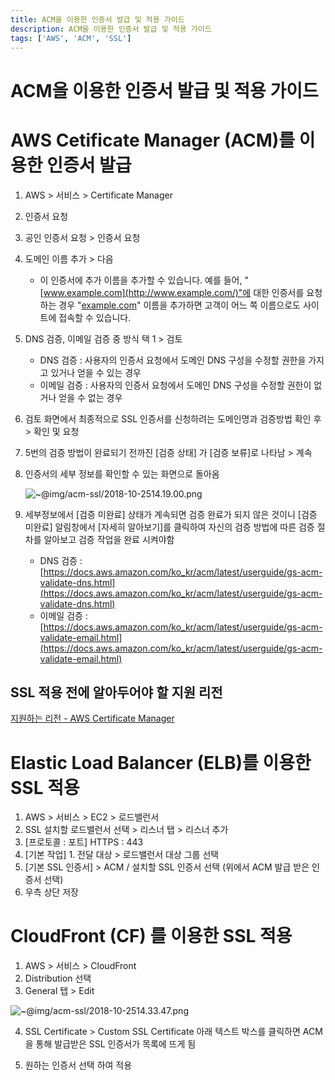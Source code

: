 ```yaml
---
title: ACM을 이용한 인증서 발급 및 적용 가이드
description: ACM을 이용한 인증서 발급 및 적용 가이드
tags: ['AWS', 'ACM', 'SSL']
---
```


# ACM을 이용한 인증서 발급 및 적용 가이드

# AWS Cetificate Manager (ACM)를 이용한 인증서 발급

1. AWS > 서비스 > Certificate Manager
2. 인증서 요청
3. 공인 인증서 요청 > 인증서 요청
4. 도메인 이름 추가 > 다음
   - 이 인증서에 추가 이름을 추가할 수 있습니다. 예를 들어, "[www.example.com](http://www.example.com/)"에 대한 인증서를 요청하는 경우 "[example.com](http://example.com/)" 이름을 추가하면 고객이 어느 쪽 이름으로도 사이트에 접속할 수 있습니다.
5. DNS 검증, 이메일 검증 중 방식 택 1 > 검토
   - DNS 검증 : 사용자의 인증서 요청에서 도메인 DNS 구성을 수정할 권한을 가지고 있거나 얻을 수 있는 경우
   - 이메일 검증 : 사용자의 인증서 요청에서 도메인 DNS 구성을 수정할 권한이 없거나 얻을 수 없는 경우
6. 검토 화면에서 최종적으로 SSL 인증서를 신청하려는 도메인명과 검증방법 확인 후 > 확인 및 요청
7. 5번의 검증 방법이 완료되기 전까진 [검증 상태] 가 [검증 보류]로 나타남 > 계속
8. 인증서의 세부 정보를 확인할 수 있는 화면으로 돌아옴

   ![~@img/acm-ssl/2018-10-2514.19.00.png](~@img/acm-ssl/2018-10-2514.19.00.png)

9. 세부정보에서 [검증 미완료] 상태가 계속되면 검증 완료가 되지 않은 것이니 [검증 미완료] 알림창에서 [자세히 알아보기]를 클릭하여 자신의 검증 방법에 따른 검증 절차를 알아보고 검증 작업을 완료 시켜야함
   - DNS 검증 : [https://docs.aws.amazon.com/ko_kr/acm/latest/userguide/gs-acm-validate-dns.html](https://docs.aws.amazon.com/ko_kr/acm/latest/userguide/gs-acm-validate-dns.html)
   - 이메일 검증 : [https://docs.aws.amazon.com/ko_kr/acm/latest/userguide/gs-acm-validate-email.html](https://docs.aws.amazon.com/ko_kr/acm/latest/userguide/gs-acm-validate-email.html)

## SSL 적용 전에 알아두어야 할 지원 리전

[지원하는 리전 - AWS Certificate Manager](https://docs.aws.amazon.com/ko_kr/acm/latest/userguide/acm-regions.html)

# Elastic Load Balancer (ELB)를 이용한 SSL 적용

1. AWS > 서비스 > EC2 > 로드밸런서
2. SSL 설치할 로드밸런서 선택 > 리스너 탭 > 리스너 추가
3. [프로토콜 : 포트] HTTPS : 443
4. [기본 작업] 1. 전달 대상 > 로드밸런서 대상 그룹 선택
5. [기본 SSL 인증서] > ACM / 설치할 SSL 인증서 선택 (위에서 ACM 발급 받은 인증서 선택)
6. 우측 상단 저장

# CloudFront (CF) 를 이용한 SSL 적용

1. AWS > 서비스 > CloudFront
2. Distribution 선택
3. General 탭 > Edit

![~@img/acm-ssl/2018-10-2514.33.47.png](~@img/acm-ssl/2018-10-2514.33.47.png)

4. SSL Certificate > Custom SSL Certificate 아래 텍스트 박스를 클릭하면 ACM을 통해 발급받은 SSL 인증서가 목록에 뜨게 됨

5. 원하는 인증서 선택 하여 적용
